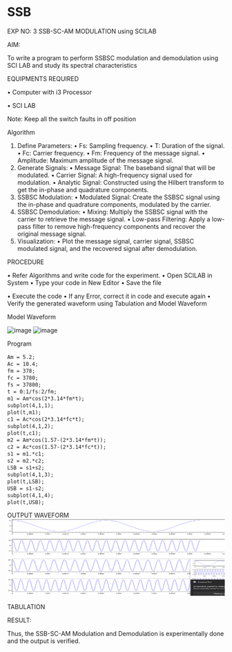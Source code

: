# SSB

EXP NO: 3	SSB-SC-AM MODULATION using SCILAB

AIM:

To write a program to perform SSBSC modulation and demodulation using SCI LAB and study its spectral characteristics

EQUIPMENTS REQUIRED

•	Computer with i3 Processor

•	SCI LAB

Note: Keep all the switch faults in off position


Algorithm
1.	Define Parameters:
•	Fs: Sampling frequency.
•	T: Duration of the signal.
•	Fc: Carrier frequency.
•	Fm: Frequency of the message signal.
•	Amplitude: Maximum amplitude of the message signal.
2.	Generate Signals:
•	Message Signal: The baseband signal that will be modulated.
•	Carrier Signal: A high-frequency signal used for modulation.
•	Analytic Signal: Constructed using the Hilbert transform to get the in-phase and quadrature components.
3.	SSBSC Modulation:
•	Modulated Signal: Create the SSBSC signal using the in-phase and quadrature components, modulated by the carrier.
4.	SSBSC Demodulation:
•	Mixing: Multiply the SSBSC signal with the carrier to retrieve the message signal.
•	Low-pass Filtering: Apply a low-pass filter to remove high-frequency components and recover the original message signal.
5.	Visualization:
•	Plot the message signal, carrier signal, SSBSC modulated signal, and the recovered signal after demodulation.


PROCEDURE

•	Refer Algorithms and write code for the experiment.
•	Open SCILAB in System
•	Type your code in New Editor
•	Save the file
 
•	Execute the code
•	If any Error, correct it in code and execute again
•	Verify the generated waveform using Tabulation and Model Waveform

Model Waveform

<img width="704" height="178" alt="image" src="https://github.com/user-attachments/assets/32ee29b3-0d95-4192-9762-972d50c05c90" />
<img width="706" height="167" alt="image" src="https://github.com/user-attachments/assets/bff0d8fd-d679-444e-af37-0b34585853c1" />

Program
```
Am = 5.2;
Ac = 10.4;
fm = 378;
fc = 3780;
fs = 37800;
t = 0:1/fs:2/fm;
m1 = Am*cos(2*3.14*fm*t);
subplot(4,1,1);
plot(t,m1);
c1 = Ac*cos(2*3.14*fc*t);
subplot(4,1,2);
plot(t,c1);
m2 = Am*cos(1.57-(2*3.14*fm*t));
c2 = Ac*cos(1.57-(2*3.14*fc*t));
s1 = m1.*c1;
s2 = m2.*c2;
LSB = s1+s2;
subplot(4,1,3);
plot(t,LSB);
USB = s1-s2;
subplot(4,1,4);
plot(t,USB);
```

OUTPUT WAVEFORM
<img width="704" height="178" alt="image" src="https://github.com/gaurav12360/SSB/blob/main/graph.ssbsc.png?raw=true" />

TABULATION









RESULT:

Thus, the SSB-SC-AM Modulation and Demodulation is experimentally done and the output is verified.





